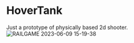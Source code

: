 # HoverTank
Just a prototype of physically based 2d shooter.
![RAILGAME 2023-06-09 15-19-38](https://github.com/Kra567/HoverTank/assets/113240781/0d72f775-d642-4a9e-8feb-97b25b571cfc)
